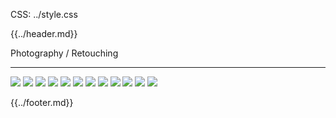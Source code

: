CSS: ../style.css

{{../header.md}}

Photography / Retouching

---

![](./images/1.png)
![](./images/2.png)
![](./images/3.jpg)
![](./images/4.jpg)
![](./images/5.jpg)
![](./images/6.jpg)
![](./images/7.jpg)
![](./images/8.png)
![](./images/9.png)
![](./images/10.png)
![](./images/11.jpg)
![](./images/12.jpg)

{{../footer.md}}
